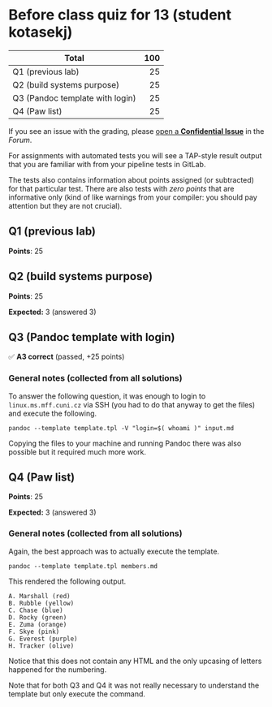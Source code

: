 # Before class quiz for 13 (student kotasekj)

| Total                                            |   100 |
|--------------------------------------------------|------:|
| Q1 (previous lab)                                |    25 |
| Q2 (build systems purpose)                       |    25 |
| Q3 (Pandoc template with login)                  |    25 |
| Q4 (Paw list)                                    |    25 |

If you see an issue with the grading, please
[open a **Confidential Issue**](https://gitlab.mff.cuni.cz/teaching/nswi177/2022/common/forum/-/issues/new?issue[confidential]=true&issue[title]=Grading+Before+class+quiz+for+13)
in the _Forum_.


For assignments with automated tests you will see a TAP-style result output
that you are familiar with from your pipeline tests in GitLab.

The tests also contains information about points assigned (or subtracted)
for that particular test. There are also tests with _zero points_ that
are informative only (kind of like warnings from your compiler: you
should pay attention but they are not crucial).

## Q1 (previous lab)

**Points**: 25


## Q2 (build systems purpose)

**Points**: 25

**Expected:** 3 (answered 3)


## Q3 (Pandoc template with login)

✅ **A3 correct** (passed, +25 points)



### General notes (collected from all solutions)

To answer the following question, it was enough to login to
`linux.ms.mff.cuni.cz` via SSH (you had to do that anyway to
get the files) and execute the following.

    pandoc --template template.tpl -V "login=$( whoami )" input.md

Copying the files to your machine and running Pandoc there was
also possible but it required much more work.


## Q4 (Paw list)

**Points**: 25

**Expected:** 3 (answered 3)


### General notes (collected from all solutions)

Again, the best approach was to actually execute the template.

    pandoc --template template.tpl members.md

This rendered the following output.

    A. Marshall (red)
    B. Rubble (yellow)
    C. Chase (blue)
    D. Rocky (green)
    E. Zuma (orange)
    F. Skye (pink)
    G. Everest (purple)
    H. Tracker (olive)

Notice that this does not contain any HTML and the only upcasing
of letters happened for the numbering.

Note that for both Q3 and Q4 it was not really necessary to
understand the template but only execute the command.


